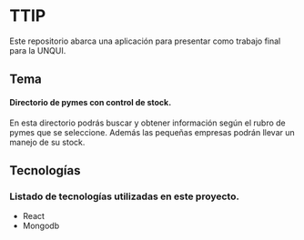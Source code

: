 # TTIP

Este repositorio abarca una aplicación para presentar como trabajo final para la UNQUI.

## Tema
#### Directorio de pymes con control de stock.
En esta directorio podrás buscar y obtener información según el rubro de pymes que se seleccione. Además las pequeñas empresas podrán llevar un manejo de su stock. 

## Tecnologías
### Listado de tecnologías utilizadas en este proyecto.
* React
* Mongodb
